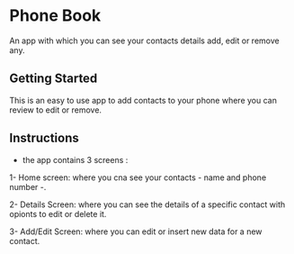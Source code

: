 # Phone Book

An app with which you can see your contacts details add, edit or remove any.

## Getting Started

This is an easy to use app to add contacts to your phone where you can review to edit or remove.

## Instructions

* the app contains 3 screens :


1- Home screen: where you cna see your contacts - name and phone number -.

2- Details Screen: where you can see the details of a specific contact with opionts to edit or delete it.

3- Add/Edit Screen: where you can edit or insert new data for a new contact.
